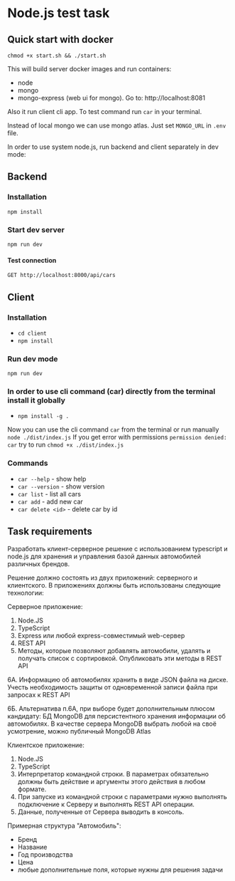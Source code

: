 # Node.js test task

## Quick start with docker

```
chmod +x start.sh && ./start.sh
```

This will build server docker images and run containers:

- node
- mongo
- mongo-express (web ui for mongo). Go to: http://localhost:8081

Also it run client cli app. To test command run `car` in your terminal.

Instead of local mongo we can use mongo atlas. Just set `MONGO_URL` in `.env` file.

In order to use system node.js, run backend and client separately in dev mode:

## Backend

### Installation

`npm install`

### Start dev server

`npm run dev`

#### Test connection

`GET http://localhost:8000/api/cars`

## Client

### Installation

- `cd client`
- `npm install`

### Run dev mode

`npm run dev`

### In order to use cli command (car) directly from the terminal install it globally

- `npm install -g .`

Now you can use the cli command `car` from the terminal or run manually `node ./dist/index.js`
If you get error with permissions `permission denied: car` try to run `chmod +x ./dist/index.js`

### Commands

- `car --help` - show help
- `car --version` - show version
- `car list` - list all cars
- `car add` - add new car
- `car delete <id>` - delete car by id

## Task requirements

Разработать клиент-серверное решение с использованием typescript и node.js для хранения и управления базой данных
автомобилей различных брендов.

Решение должно состоять из двух приложений: серверного и клиентского. В приложениях должны быть использованы следующие
технологии:

Серверное приложение:

1. Node.JS
2. TypeScript
3. Express или любой express-совместимый web-сервер
4. REST API
5. Методы, которые позволяют добавлять автомобили, удалять и получать список с сортировкой. Опубликовать эти методы в
   REST API

6А. Информацию об автомобилях хранить в виде JSON файла на диске. Учесть необходимость защиты от одновременной записи
файла при запросах к REST API

6Б. Альтернатива п.6А, при выборе будет дополнительным плюсом кандидату: БД MongoDB для персистентного хранения
информации об автомобилях. В качестве сервера MongoDB выбрать любой на своё усмотрение, можно публичный MongoDB Atlas

Клиентское приложение:

1. Node.JS
2. TypeScript
3. Интерпретатор командной строки. В параметрах обязательно должны быть действие и аргументы этого действия в любом
   формате.
4. При запуске из командной строки с параметрами нужно выполнять подключение к Серверу и выполнять REST API операции.
5. Данные, полученные от Сервера выводить в консоль.

Примерная структура "Автомобиль":

- Бренд
- Название
- Год производства
- Цена
- любые дополнительные поля, которые нужны для решения задачи
